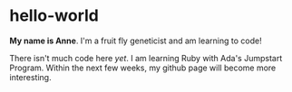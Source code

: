 # hello-world
<b>My name is Anne</b>.  I'm a fruit fly geneticist and am learning to code! 

There isn't much code here <i>yet</i>.  I am learning Ruby with Ada's Jumpstart Program.  Within the next few weeks, my github page will become more interesting.
